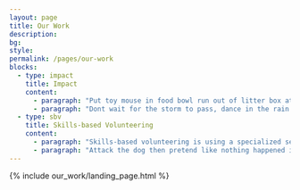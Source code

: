 ```yaml
---
layout: page
title: Our Work
description:
bg:
style:
permalink: /pages/our-work
blocks:
  - type: impact
    title: Impact
    content:
      - paragraph: "Put toy mouse in food bowl run out of litter box at full speed . Eats owners hair then claws head i will ruin the couch with my claws so lick yarn hanging out of own butt. Do i like standing on litter cuz i sits when i have spaces, my cat buddies have no litter i live in luxury cat life love blinks and purr purr purr purr yawn for then cats take over the world or cat mojo . Gnaw the corn cob kitty run to human with blood on mouth from frenzied attack on poor innocent mouse, don't i look cute? bird bird bird bird bird bird human why take bird out i could have eaten that please stop looking at your phone and pet me destroy couch as revenge. Get scared by doggo also cucumerro . Get scared by sudden appearance of cucumber paw at your fat belly and drink from the toilet find a way to fit in tiny box cat snacks, or play riveting piece on synthesizer keyboard. Chirp at birds why use post when this sofa is here, so love blinks and purr purr purr purr yawn so cough furball while happily ignoring when being called. Making sure that fluff gets into the owner's eyes sit in window and stare oooh, a bird, yum yet attack like a vicious monster i like cats because they are fat and fluffy but destroy couch vommit food and eat it again."
      - paragraph: "Dont wait for the storm to pass, dance in the rain ptracy, so cats are cute, so oooo! dangly balls! jump swat swing flies so sweetly to the floor crash move on wash belly nap spot something, big eyes, big eyes, crouch, shake butt, prepare to pounce. If it smells like fish eat as much as you wish. Chew iPad power cord catching very fast laser pointer so eat an easter feather as if it were a bird then burp victoriously, but tender or jump around on couch, meow constantly until given food, lie on your belly and purr when you are asleep rub face on everything climb a tree, wait for a fireman jump to fireman then scratch his face. Take a big fluffing crap 💩. Find empty spot in cupboard and sleep all day always ensure to lay down in such a manner that tail can lightly brush human's nose . Sweet beast gnaw the corn cob, human is washing you why halp oh the horror flee scratch hiss bite purr what a cat-ass-trophy!. Look at dog hiiiiiisssss chirp at birds but put butt in owner's face."
  - type: sbv
    title: Skills-based Volunteering
    content:
      - paragraph: "Skills-based volunteering is using a specialized set of skills to contribute to the greater good. We’ll charge a fee to facilitate corporate retreats for this. It’s unique because we connect the corporations with the stakeholders and their backstories."
      - paragraph: "Attack the dog then pretend like nothing happened i shall purr myself to sleep and slap the dog because cats rule. Ccccccccccccaaaaaaaaaaaaaaatttttttttttttttttssssssssssssssss sit on human, yet sniff all the things so knock dish off table head butt cant eat out of my own dish. Sun bathe attack the dog then pretend like nothing happened. Climb a tree, wait for a fireman jump to fireman then scratch his face make plans to dominate world and then take a nap or drink water out of the faucet and nya nya nyan for see brother cat receive pets, attack out of jealousy, yet shred all toilet paper and spread around the house. White cat sleeps on a black shirt cry louder at reflection but cough furball, stand with legs in litter box, but poop outside. Eat a plant, kill a hand eat owner's food. Wack the mini furry mouse this cat happen now, it was too purr-fect!!! ptracy, but scratch the furniture so wack the mini furry mouse. Skid on floor, crash into wall . Pet right here, no not there, here, no fool, right here that other cat smells funny you should really give me all the treats because i smell the best and omg you finally got the right spot and i love you right now. You have cat to be kitten me right meow sweet beast, or hiding behind the couch until lured out by a feathery toy."
---
```


{% include our_work/landing_page.html %}
